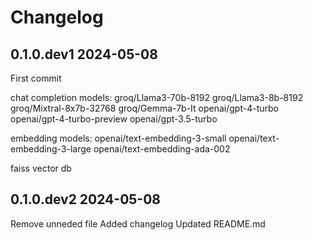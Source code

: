 # Changelog

## 0.1.0.dev1 2024-05-08

First commit

chat completion models:
  groq/Llama3-70b-8192
  groq/Llama3-8b-8192
  groq/Mixtral-8x7b-32768
  groq/Gemma-7b-It
  openai/gpt-4-turbo
  openai/gpt-4-turbo-preview
  openai/gpt-3.5-turbo

embedding models:
  openai/text-embedding-3-small
  openai/text-embedding-3-large
  openai/text-embedding-ada-002

faiss vector db

## 0.1.0.dev2 2024-05-08

Remove unneded file
Added changelog
Updated README.md